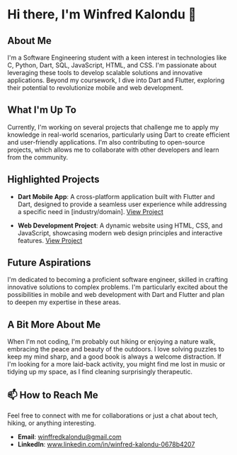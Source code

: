 # Hi there, I'm Winfred Kalondu 👋

## About Me
I'm a Software Engineering student with a keen interest in technologies like C, Python, Dart, SQL, JavaScript, HTML, and CSS. I'm passionate about leveraging these tools to develop scalable solutions and innovative applications. Beyond my coursework, I dive into Dart and Flutter, exploring their potential to revolutionize mobile and web development.

## What I'm Up To
Currently, I'm working on several projects that challenge me to apply my knowledge in real-world scenarios, particularly using Dart to create efficient and user-friendly applications. I'm also contributing to open-source projects, which allows me to collaborate with other developers and learn from the community.

## Highlighted Projects
- **Dart Mobile App**: A cross-platform application built with Flutter and Dart, designed to provide a seamless user experience while addressing a specific need in [industry/domain]. [View Project](#)

- **Web Development Project**: A dynamic website using HTML, CSS, and JavaScript, showcasing modern web design principles and interactive features. [View Project](#)

## Future Aspirations
I'm dedicated to becoming a proficient software engineer, skilled in crafting innovative solutions to complex problems. I'm particularly excited about the possibilities in mobile and web development with Dart and Flutter and plan to deepen my expertise in these areas.

## A Bit More About Me
When I'm not coding, I'm probably out hiking or enjoying a nature walk, embracing the peace and beauty of the outdoors. I love solving puzzles to keep my mind sharp, and a good book is always a welcome distraction. If I'm looking for a more laid-back activity, you might find me lost in music or tidying up my space, as I find cleaning surprisingly therapeutic.

## 📫 How to Reach Me
Feel free to connect with me for collaborations or just a chat about tech, hiking, or anything interesting.
- **Email**: winffredkalondu@gmail.com 
- **LinkedIn**: www.linkedin.com/in/winfred-kalondu-0678b4207

